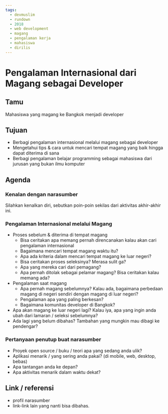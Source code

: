 ```yaml
---
tags:
  - devmuslim
  - rundown
  - 2018
  - web development
  - magang
  - pengalaman kerja
  - mahasiswa
  - dirilis
---
```


# Pengalaman Internasional dari Magang sebagai Developer
## Tamu

Mahasiswa yang magang ke Bangkok menjadi developer

## Tujuan

- Berbagi pengalaman internasional melalui magang sebagai developer
- Mengetahui tips & cara untuk mencari tempat magang yang baik hingga dapat diterima di sana
- Berbagi pengalaman belajar programming sebagai mahasiswa dari jurusan yang bukan ilmu komputer

## Agenda

### Kenalan dengan narasumber

Silahkan kenalkan diri, sebutkan poin-poin sekilas dari aktivitas akhir-akhir ini.

### Pengalaman Internasional melalui Magang

- Proses sebelum & diterima di tempat magang
  - Bisa ceritakan apa memang pernah direncanakan kalau akan cari pengalaman internasional
  - Bagaimana mencari tempat magang waktu itu?
  - Apa ada kriteria dalam mencari tempat magang ke luar negeri?
  - Bisa ceritakan proses seleksinya? Merasa sulit ga?
  - Apa yang mereka cari dari pemagang?
  - Apa pernah ditolak sebagai pelamar magang? Bisa ceritakan kalau memang ada?
- Pengalaman saat magang
  - Apa pernah magang sebelumnya? Kalau ada, bagaimana perbedaan magang di negeri sendiri dengan magang di luar negeri?
  - Pengalaman apa yang paling berkesan?
  - Bagaimana komunitas developer di Bangkok?
- Apa akan magang ke luar negeri lagi? Kalau iya, apa yang ingin anda ubah dari lamaran / seleksi sebelumnya?
- Ada lagi yang belum dibahas? Tambahan yang mungkin mau dibagi ke pendengar?

### Pertanyaan penutup buat narasumber

- Proyek open source / buku / teori apa yang sedang anda ulik?
- Aplikasi menarik / yang sering anda pakai? (di mobile, web, desktop, bebas)
- Apa tantangan anda ke depan?
- Apa aktivitas menarik dalam waktu dekat?

## Link / referensi

- profil narasumber
- link-link lain yang nanti bisa dibahas.